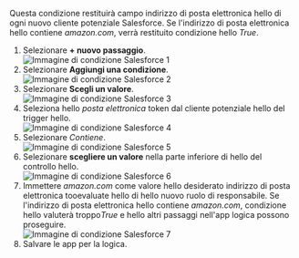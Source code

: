Questa condizione restituirà campo indirizzo di posta elettronica hello di ogni nuovo cliente potenziale Salesforce. Se l'indirizzo di posta elettronica hello contiene *amazon.com*, verrà restituito condizione hello *True*.

1. Selezionare **+ nuovo passaggio**.  
   ![Immagine di condizione Salesforce 1](./media/connectors-create-api-salesforce/condition-1.png)   
2. Selezionare **Aggiungi una condizione**.    
   ![Immagine di condizione Salesforce 2](./media/connectors-create-api-salesforce/condition-2.png)  
3. Selezionare **Scegli un valore**.    
   ![Immagine di condizione Salesforce 3](./media/connectors-create-api-salesforce/condition-3.png)  
4. Seleziona hello *posta elettronica* token dal cliente potenziale hello del trigger hello.    
   ![Immagine di condizione Salesforce 4](./media/connectors-create-api-salesforce/condition-4.png)  
5. Selezionare *Contiene*.      
   ![Immagine di condizione Salesforce 5](./media/connectors-create-api-salesforce/condition-5.png)  
6. Selezionare **scegliere un valore** nella parte inferiore di hello del controllo hello.     
   ![Immagine di condizione Salesforce 6](./media/connectors-create-api-salesforce/condition-6.png)  
7. Immettere *amazon.com* come valore hello desiderato indirizzo di posta elettronica tooevaluate hello di hello nuovo ruolo di responsabile. Se l'indirizzo di posta elettronica hello contiene *amazon.com*, condizione hello valuterà troppo*True* e hello altri passaggi nell'app logica possono proseguire.    
   ![Immagine di condizione Salesforce 7](./media/connectors-create-api-salesforce/condition-7.png)  
8. Salvare le app per la logica.  

